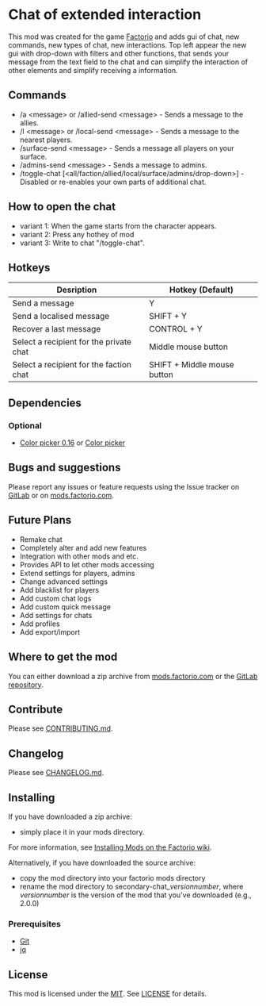 # Chat of extended interaction

This mod was created for the game [Factorio][Factorio] and adds gui of chat, new commands, new types of chat, new interactions.
Top left appear the new gui with drop-down with filters and other functions, that sends your message from the text field to the chat and can simplify the interaction of other elements and simplify receiving a information.

## Commands

- /a \<message\> or /allied-send \<message\> - Sends a message to the allies.
- /l \<message\> or /local-send \<message\> - Sends a message to the nearest players.
- /surface-send \<message\> - Sends a message all players on your surface.
- /admins-send \<message\> - Sends a message to admins.
- /toggle-chat [\<all/faction/allied/local/surface/admins/drop-down\>] - Disabled or re-enables your own parts of additional chat.

## How to open the chat

- variant 1: When the game starts from the character appears.
- variant 2: Press any hothey of mod
- variant 3: Write to chat "/toggle-chat".

## Hotkeys

| Desription | Hotkey (Default) |
| -------- | ---- |
| Send a message   | Y   |
| Send a localised message   | SHIFT + Y   |
| Recover a last message   | CONTROL + Y   |
| Select a recipient for the private chat  | Middle mouse button  |
| Select a recipient for the faction chat  | SHIFT + Middle mouse button   |

## Dependencies

### Optional

- [Color picker 0.16](https://mods.factorio.com/mod/color-picker16) or [Color picker](https://forums.factorio.com/viewtopic.php?f=97&t=30657)

## Bugs and suggestions

Please report any issues or feature requests using the Issue tracker on [GitLab](https://gitlab.com/ZwerOxotnik/secondary-chat/issues) or on [mods.factorio.com](https://mods.factorio.com/mod/secondary-chat/discussion).

## Future Plans

- Remake chat
- Completely alter and add new features
- Integration with other mods and etc.
- Provides API to let other mods accessing
- Extend settings for players, admins
- Change advanced settings
- Add blacklist for players
- Add custom chat logs
- Add custom quick message
- Add settings for chats
- Add profiles
- Add export/import

## Where to get the mod

You can either download a zip archive from [mods.factorio.com][homepage] or the [GitLab repository](https://gitlab.com/ZwerOxotnik/secondary-chat/tags).

## Contribute

Please see [CONTRIBUTING.md](CONTRIBUTING.md).

## Changelog

Please see [CHANGELOG.md](CHANGELOG.md).

## Installing

If you have downloaded a zip archive:

- simply place it in your mods directory.

For more information, see [Installing Mods on the Factorio wiki](https://wiki.factorio.com/index.php?title=Installing_Mods).

Alternatively, if you have downloaded the source archive:

- copy the mod directory into your factorio mods directory
- rename the mod directory to secondary-chat_*versionnumber*, where *versionnumber* is the version of the mod that you've downloaded (e.g., 2.0.0)

### Prerequisites

- [Git](https://git-scm.com)
- [jq](https://stedolan.github.io/jq/)

## License

This mod is licensed under the [MIT](https://opensource.org/licenses/MIT). See [LICENSE](LICENSE) for details.

[homepage]: http://mods.factorio.com/mod/secondary-chat
[Factorio]: https://factorio.com/
